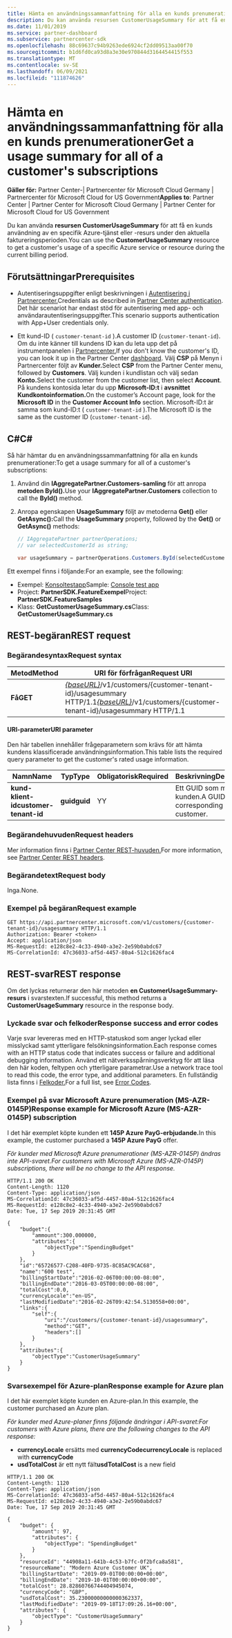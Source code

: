 ```yaml
---
title: Hämta en användningssammanfattning för alla en kunds prenumerationer
description: Du kan använda resursen CustomerUsageSummary för att få en kunds användning av en specifik Azure-tjänst eller -resurs under den aktuella faktureringsperioden.
ms.date: 11/01/2019
ms.service: partner-dashboard
ms.subservice: partnercenter-sdk
ms.openlocfilehash: 88c69637c94b9263ede6924cf2dd09513aa00f70
ms.sourcegitcommit: b1d6fd0ca93d8a3e30e970844d3164454415f553
ms.translationtype: MT
ms.contentlocale: sv-SE
ms.lasthandoff: 06/09/2021
ms.locfileid: "111874626"
---
```

# <a name="get-a-usage-summary-for-all-of-a-customers-subscriptions"></a><span data-ttu-id="16aef-103">Hämta en användningssammanfattning för alla en kunds prenumerationer</span><span class="sxs-lookup"><span data-stu-id="16aef-103">Get a usage summary for all of a customer's subscriptions</span></span>

<span data-ttu-id="16aef-104">**Gäller för:** Partner Center-| Partnercenter för Microsoft Cloud Germany | Partnercenter för Microsoft Cloud for US Government</span><span class="sxs-lookup"><span data-stu-id="16aef-104">**Applies to**: Partner Center | Partner Center for Microsoft Cloud Germany | Partner Center for Microsoft Cloud for US Government</span></span>

<span data-ttu-id="16aef-105">Du kan använda **resursen CustomerUsageSummary** för att få en kunds användning av en specifik Azure-tjänst eller -resurs under den aktuella faktureringsperioden.</span><span class="sxs-lookup"><span data-stu-id="16aef-105">You can use the **CustomerUsageSummary** resource to get a customer's usage of a specific Azure service or resource during the current billing period.</span></span>

## <a name="prerequisites"></a><span data-ttu-id="16aef-106">Förutsättningar</span><span class="sxs-lookup"><span data-stu-id="16aef-106">Prerequisites</span></span>

- <span data-ttu-id="16aef-107">Autentiseringsuppgifter enligt beskrivningen i [Autentisering i Partnercenter.](partner-center-authentication.md)</span><span class="sxs-lookup"><span data-stu-id="16aef-107">Credentials as described in [Partner Center authentication](partner-center-authentication.md).</span></span> <span data-ttu-id="16aef-108">Det här scenariot har endast stöd för autentisering med app- och användarautentiseringsuppgifter.</span><span class="sxs-lookup"><span data-stu-id="16aef-108">This scenario supports authentication with App+User credentials only.</span></span>

- <span data-ttu-id="16aef-109">Ett kund-ID ( `customer-tenant-id` ).</span><span class="sxs-lookup"><span data-stu-id="16aef-109">A customer ID (`customer-tenant-id`).</span></span> <span data-ttu-id="16aef-110">Om du inte känner till kundens ID kan du leta upp det på instrumentpanelen i [Partnercenter.](https://partner.microsoft.com/dashboard)</span><span class="sxs-lookup"><span data-stu-id="16aef-110">If you don't know the customer's ID, you can look it up in the Partner Center [dashboard](https://partner.microsoft.com/dashboard).</span></span> <span data-ttu-id="16aef-111">Välj **CSP** på Menyn i Partnercenter följt av **Kunder.**</span><span class="sxs-lookup"><span data-stu-id="16aef-111">Select **CSP** from the Partner Center menu, followed by **Customers**.</span></span> <span data-ttu-id="16aef-112">Välj kunden i kundlistan och välj sedan **Konto.**</span><span class="sxs-lookup"><span data-stu-id="16aef-112">Select the customer from the customer list, then select **Account**.</span></span> <span data-ttu-id="16aef-113">På kundens kontosida letar du upp **Microsoft-ID:t** i **avsnittet Kundkontoinformation.**</span><span class="sxs-lookup"><span data-stu-id="16aef-113">On the customer’s Account page, look for the **Microsoft ID** in the **Customer Account Info** section.</span></span> <span data-ttu-id="16aef-114">Microsoft-ID:t är samma som kund-ID:t ( `customer-tenant-id` ).</span><span class="sxs-lookup"><span data-stu-id="16aef-114">The Microsoft ID is the same as the customer ID  (`customer-tenant-id`).</span></span>

## <a name="c"></a><span data-ttu-id="16aef-115">C\#</span><span class="sxs-lookup"><span data-stu-id="16aef-115">C\#</span></span>

<span data-ttu-id="16aef-116">Så här hämtar du en användningssammanfattning för alla en kunds prenumerationer:</span><span class="sxs-lookup"><span data-stu-id="16aef-116">To get a usage summary for all of a customer's subscriptions:</span></span>

1. <span data-ttu-id="16aef-117">Använd din **IAggregatePartner.Customers-samling** för att anropa **metoden ById().**</span><span class="sxs-lookup"><span data-stu-id="16aef-117">Use your **IAggregatePartner.Customers** collection to call the **ById()** method.</span></span>

2. <span data-ttu-id="16aef-118">Anropa egenskapen **UsageSummary** följt av metoderna **Get()** eller **GetAsync():**</span><span class="sxs-lookup"><span data-stu-id="16aef-118">Call the **UsageSummary** property, followed by the **Get()** or **GetAsync()** methods:</span></span>

    ``` csharp
    // IAggregatePartner partnerOperations;
    // var selectedCustomerId as string;

    var usageSummary = partnerOperations.Customers.ById(selectedCustomerId).UsageSummary.Get();
    ```

<span data-ttu-id="16aef-119">Ett exempel finns i följande:</span><span class="sxs-lookup"><span data-stu-id="16aef-119">For an example, see the following:</span></span>

- <span data-ttu-id="16aef-120">Exempel: [Konsoltestapp](console-test-app.md)</span><span class="sxs-lookup"><span data-stu-id="16aef-120">Sample: [Console test app](console-test-app.md)</span></span>
- <span data-ttu-id="16aef-121">Project: **PartnerSDK.FeatureExempel**</span><span class="sxs-lookup"><span data-stu-id="16aef-121">Project: **PartnerSDK.FeatureSamples**</span></span>
- <span data-ttu-id="16aef-122">Klass: **GetCustomerUsageSummary.cs**</span><span class="sxs-lookup"><span data-stu-id="16aef-122">Class: **GetCustomerUsageSummary.cs**</span></span>

## <a name="rest-request"></a><span data-ttu-id="16aef-123">REST-begäran</span><span class="sxs-lookup"><span data-stu-id="16aef-123">REST request</span></span>

### <a name="request-syntax"></a><span data-ttu-id="16aef-124">Begärandesyntax</span><span class="sxs-lookup"><span data-stu-id="16aef-124">Request syntax</span></span>

| <span data-ttu-id="16aef-125">Metod</span><span class="sxs-lookup"><span data-stu-id="16aef-125">Method</span></span>  | <span data-ttu-id="16aef-126">URI för förfrågan</span><span class="sxs-lookup"><span data-stu-id="16aef-126">Request URI</span></span>                                                                                         |
|---------|-----------------------------------------------------------------------------------------------------|
| <span data-ttu-id="16aef-127">**Få**</span><span class="sxs-lookup"><span data-stu-id="16aef-127">**GET**</span></span> | <span data-ttu-id="16aef-128">[*{baseURL}*](partner-center-rest-urls.md)/v1/customers/{customer-tenant-id}/usagesummary HTTP/1.1</span><span class="sxs-lookup"><span data-stu-id="16aef-128">[*{baseURL}*](partner-center-rest-urls.md)/v1/customers/{customer-tenant-id}/usagesummary HTTP/1.1</span></span> |

#### <a name="uri-parameter"></a><span data-ttu-id="16aef-129">URI-parameter</span><span class="sxs-lookup"><span data-stu-id="16aef-129">URI parameter</span></span>

<span data-ttu-id="16aef-130">Den här tabellen innehåller frågeparametern som krävs för att hämta kundens klassificerade användningsinformation.</span><span class="sxs-lookup"><span data-stu-id="16aef-130">This table lists the required query parameter to get the customer's rated usage information.</span></span>

| <span data-ttu-id="16aef-131">Namn</span><span class="sxs-lookup"><span data-stu-id="16aef-131">Name</span></span>                   | <span data-ttu-id="16aef-132">Typ</span><span class="sxs-lookup"><span data-stu-id="16aef-132">Type</span></span>     | <span data-ttu-id="16aef-133">Obligatorisk</span><span class="sxs-lookup"><span data-stu-id="16aef-133">Required</span></span> | <span data-ttu-id="16aef-134">Beskrivning</span><span class="sxs-lookup"><span data-stu-id="16aef-134">Description</span></span>                           |
|------------------------|----------|----------|---------------------------------------|
| <span data-ttu-id="16aef-135">**kund-klient-id**</span><span class="sxs-lookup"><span data-stu-id="16aef-135">**customer-tenant-id**</span></span> | <span data-ttu-id="16aef-136">**guid**</span><span class="sxs-lookup"><span data-stu-id="16aef-136">**guid**</span></span> | <span data-ttu-id="16aef-137">Y</span><span class="sxs-lookup"><span data-stu-id="16aef-137">Y</span></span>        | <span data-ttu-id="16aef-138">Ett GUID som motsvarar kunden.</span><span class="sxs-lookup"><span data-stu-id="16aef-138">A GUID corresponding to the customer.</span></span> |

### <a name="request-headers"></a><span data-ttu-id="16aef-139">Begärandehuvuden</span><span class="sxs-lookup"><span data-stu-id="16aef-139">Request headers</span></span>

<span data-ttu-id="16aef-140">Mer information finns i [Partner Center REST-huvuden.](headers.md)</span><span class="sxs-lookup"><span data-stu-id="16aef-140">For more information, see [Partner Center REST headers](headers.md).</span></span>

### <a name="request-body"></a><span data-ttu-id="16aef-141">Begärandetext</span><span class="sxs-lookup"><span data-stu-id="16aef-141">Request body</span></span>

<span data-ttu-id="16aef-142">Inga.</span><span class="sxs-lookup"><span data-stu-id="16aef-142">None.</span></span>

### <a name="request-example"></a><span data-ttu-id="16aef-143">Exempel på begäran</span><span class="sxs-lookup"><span data-stu-id="16aef-143">Request example</span></span>

```http
GET https://api.partnercenter.microsoft.com/v1/customers/{customer-tenant-id}/usagesummary HTTP/1.1
Authorization: Bearer <token>
Accept: application/json
MS-RequestId: e128c8e2-4c33-4940-a3e2-2e59b0abdc67
MS-CorrelationId: 47c36033-af5d-4457-80a4-512c1626fac4
```

## <a name="rest-response"></a><span data-ttu-id="16aef-144">REST-svar</span><span class="sxs-lookup"><span data-stu-id="16aef-144">REST response</span></span>

<span data-ttu-id="16aef-145">Om det lyckas returnerar den här metoden **en CustomerUsageSummary-resurs** i svarstexten.</span><span class="sxs-lookup"><span data-stu-id="16aef-145">If successful, this method returns a **CustomerUsageSummary** resource in the response body.</span></span>

### <a name="response-success-and-error-codes"></a><span data-ttu-id="16aef-146">Lyckade svar och felkoder</span><span class="sxs-lookup"><span data-stu-id="16aef-146">Response success and error codes</span></span>

<span data-ttu-id="16aef-147">Varje svar levereras med en HTTP-statuskod som anger lyckad eller misslyckad samt ytterligare felsökningsinformation.</span><span class="sxs-lookup"><span data-stu-id="16aef-147">Each response comes with an HTTP status code that indicates success or failure and additional debugging information.</span></span> <span data-ttu-id="16aef-148">Använd ett nätverksspårningsverktyg för att läsa den här koden, feltypen och ytterligare parametrar.</span><span class="sxs-lookup"><span data-stu-id="16aef-148">Use a network trace tool to read this code, the error type, and additional parameters.</span></span> <span data-ttu-id="16aef-149">En fullständig lista finns i [Felkoder.](error-codes.md)</span><span class="sxs-lookup"><span data-stu-id="16aef-149">For a full list, see [Error Codes](error-codes.md).</span></span>

### <a name="response-example-for-microsoft-azure-ms-azr-0145p-subscription"></a><span data-ttu-id="16aef-150">Exempel på svar Microsoft Azure prenumeration (MS-AZR-0145P)</span><span class="sxs-lookup"><span data-stu-id="16aef-150">Response example for Microsoft Azure (MS-AZR-0145P) subscription</span></span>

<span data-ttu-id="16aef-151">I det här exemplet köpte kunden ett **145P Azure PayG-erbjudande.**</span><span class="sxs-lookup"><span data-stu-id="16aef-151">In this example, the customer purchased a **145P Azure PayG** offer.</span></span>

<span data-ttu-id="16aef-152">*För kunder med Microsoft Azure prenumerationer (MS-AZR-0145P) ändras inte API-svaret.*</span><span class="sxs-lookup"><span data-stu-id="16aef-152">*For customers with Microsoft Azure (MS-AZR-0145P) subscriptions, there will be no change to the API response.*</span></span>

```http
HTTP/1.1 200 OK
Content-Length: 1120
Content-Type: application/json
MS-CorrelationId: 47c36033-af5d-4457-80a4-512c1626fac4
MS-RequestId: e128c8e2-4c33-4940-a3e2-2e59b0abdc67
Date: Tue, 17 Sep 2019 20:31:45 GMT

{
    "budget":{
        "ammount":300.000000,
        "attributes":{
            "objectType":"SpendingBudget"
        }
    },
    "id":"65726577-C208-40FD-9735-8C85AC9CAC68",
    "name":"600 test",
    "billingStartDate":"2016-02-06T00:00:00-08:00",
    "billingEndDate":"2016-03-05T00:00:00-08:00",
    "totalCost":0.0,
    "currencyLocale":"en-US",
    "lastModifiedDate":"2016-02-26T09:42:54.5130558+00:00",
    "links":{
        "self":{
            "uri":"/customers/{customer-tenant-id}/usagesummary",
            "method":"GET",
            "headers":[]
        }
    },
    "attributes":{
        "objectType":"CustomerUsageSummary"
    }
}
```

### <a name="response-example-for-azure-plan"></a><span data-ttu-id="16aef-153">Svarsexempel för Azure-plan</span><span class="sxs-lookup"><span data-stu-id="16aef-153">Response example for Azure plan</span></span>

<span data-ttu-id="16aef-154">I det här exemplet köpte kunden en Azure-plan.</span><span class="sxs-lookup"><span data-stu-id="16aef-154">In this example, the customer purchased an Azure plan.</span></span>

<span data-ttu-id="16aef-155">*För kunder med Azure-planer finns följande ändringar i API-svaret:*</span><span class="sxs-lookup"><span data-stu-id="16aef-155">*For customers with Azure plans, there are the following changes to the API response:*</span></span>

- <span data-ttu-id="16aef-156">**currencyLocale** ersätts med **currencyCode**</span><span class="sxs-lookup"><span data-stu-id="16aef-156">**currencyLocale** is replaced with **currencyCode**</span></span>
- <span data-ttu-id="16aef-157">**usdTotalCost** är ett nytt fält</span><span class="sxs-lookup"><span data-stu-id="16aef-157">**usdTotalCost** is a new field</span></span>

```http
HTTP/1.1 200 OK
Content-Length: 1120
Content-Type: application/json
MS-CorrelationId: 47c36033-af5d-4457-80a4-512c1626fac4
MS-RequestId: e128c8e2-4c33-4940-a3e2-2e59b0abdc67
Date: Tue, 17 Sep 2019 20:31:45 GMT

{
    "budget": {
        "amount": 97,
        "attributes": {
            "objectType": "SpendingBudget"
        }
    },
    "resourceId": "44908a11-641b-4c53-b7fc-0f2bfca8a581",
    "resourceName": "Modern Azure Customer UK",
    "billingStartDate": "2019-09-01T00:00:00+00:00",
    "billingEndDate": "2019-10-01T00:00:00+00:00",
    "totalCost": 28.82860766744404945074,
    "currencyCode": "GBP",
    "usdTotalCost": 35.23000000000000362337,
    "lastModifiedDate": "2019-09-18T17:09:26.16+00:00",
    "attributes": {
        "objectType": "CustomerUsageSummary"
    }
}
```
